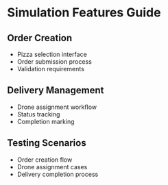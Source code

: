 # Simulation Features Guide

## Order Creation
- Pizza selection interface
- Order submission process
- Validation requirements

## Delivery Management
- Drone assignment workflow
- Status tracking
- Completion marking

## Testing Scenarios
- Order creation flow
- Drone assignment cases
- Delivery completion process
